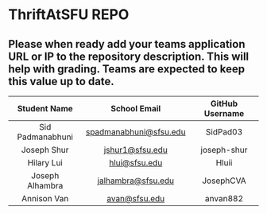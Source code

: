 # ThriftAtSFU REPO

## Please when ready add your teams application URL or IP to the repository description. This will help with grading. Teams are expected to keep this value up to date.


| Student Name | School Email | GitHub Username |
|    :---:     |     :---:     |     :---:       |
| Sid Padmanabhuni      |      spadmanabhuni@sfsu.edu        |         SidPad03        |
| Joseph Shur      |        jshur1@sfsu.edu       |           joseph-shur       |
|  Hilary Lui       |         hlui@sfsu.edu      |          Hluii       |
| Joseph Alhambra      |    jalhambra@sfsu.edu           |        JosephCVA         |
| Annison Van      |         avan@sfsu.edu      |          anvan882       |

